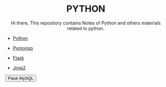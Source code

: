 <h1 align="center">PYTHON</h1> 
<p align="center">
Hi there, This repository contains Notes of Python and others materials related to python.
</p> 

<!--<img width="100%" src="https://user-images.githubusercontent.com/71178740/217034698-3d90e59e-8285-4714-becd-1849fa527f64.jpg" alt="What Can Do Python" />-->

* <a href="/python/README.md"><p>Python</p></a>
* <a href="/pymongo/README.md"><p>Pymongo</p></a>
* <a href="/flask/README.md"><p>Flask</p></a>
* <a href="/Jinja2/README.md"><p>Jinja2</p></a>

<button>Flask MySQL</button>
